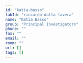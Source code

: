 ```yaml
---
id: "katia-basso"
labId: "riccardo-dalla-favera"
name: "Katia Basso"
group: "Principal Investigators"
phone: ""
fax: ""
email: ""
room: ""
url: []
tags: []
---
```

